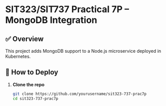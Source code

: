 # SIT323/SIT737 Practical 7P – MongoDB Integration

## ✅ Overview

This project adds MongoDB support to a Node.js microservice deployed in Kubernetes.

## 🔧 How to Deploy

1. **Clone the repo**  
   ```bash
   git clone https://github.com/yourusername/sit323-737-prac7p
   cd sit323-737-prac7p
